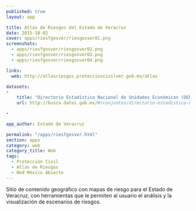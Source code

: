 ```yaml
---
published: true
layout: app

title: Atlas de Riesgos del Estado de Veracruz 
date: 2015-10-02
cover: apps/riesfgosver/riesgosver01.png
screenshots:
  - apps/riesfgosver/riesgosver02.png
  - apps/riesfgosver/riesgosver03.png
  - apps/riesfgosver/riesgosver04.png

links:
  web: http://atlasriesgos.proteccioncivilver.gob.mx/atlas

datasets:
-
    title: "Directorio Estadístico Nacional de Unidades Económicas (DENUE)."
    url: http://busca.datos.gob.mx/#/conjuntos/directorio-estadistico-nacional-de-unidades-economicas-denue-por-entidad-federativa

-

app_author: Estado de Veracruz 

permalink: "/apps/riesfgosver.html"
section: apps
category: web
category_title: Web 
tags:
  - Protección Civil 
  - Atlas de Riesgos
  - Red México Abierto
---
```


Sitio de contenido geográfico con mapas de riesgo para el Estado de Veracruz, con herramientas que le permiten al usuario el análisis y la visualización de escenarios de riesgos. 

